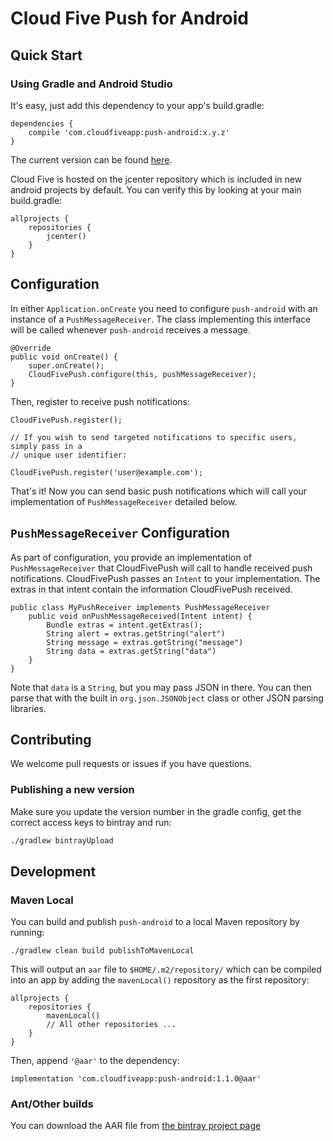 # Cloud Five Push for Android

## Quick Start

### Using Gradle and Android Studio

It's easy, just add this dependency to your app's build.gradle:

    dependencies {
        compile 'com.cloudfiveapp:push-android:x.y.z'
    }

The current version can be found
[here](https://bintray.com/cloudfive/maven/push-android).

Cloud Five is hosted on the jcenter repository which is included in new
android projects by default. You can verify this by looking at your main
build.gradle:

    allprojects {
        repositories {
            jcenter()
        }
    }

## Configuration

In either `Application.onCreate` you need to configure `push-android`
with an instance of a `PushMessageReceiver`.  The class implementing
this interface will be called whenever `push-android` receives a message.

    @Override
    public void onCreate() {
        super.onCreate();
        CloudFivePush.configure(this, pushMessageReceiver);
    }

Then, register to receive push notifications:

    CloudFivePush.register();

    // If you wish to send targeted notifications to specific users, simply pass in a
    // unique user identifier:

    CloudFivePush.register('user@example.com');


That's it!  Now you can send basic push notifications which will call
your implementation of `PushMessageReceiver` detailed below.

## `PushMessageReceiver` Configuration

As part of configuration, you provide an implementation of
`PushMessageReceiver` that CloudFivePush will call to handle received
push notifications. CloudFivePush passes an `Intent` to your
implementation. The extras in that intent contain the information
CloudFivePush received.

    public class MyPushReceiver implements PushMessageReceiver
        public void onPushMessageReceived(Intent intent) {
            Bundle extras = intent.getExtras();
            String alert = extras.getString("alert")
            String message = extras.getString("message")
            String data = extras.getString("data")
        }
    }

Note that `data` is a `String`, but you may pass JSON in there. You can
then parse that with the built in `org.json.JSONObject` class or other
JSON parsing libraries.

## Contributing

We welcome pull requests or issues if you have questions.

### Publishing a new version

Make sure you update the version number in the gradle config, get the
correct access keys to bintray and run:

```sh
./gradlew bintrayUpload
```

## Development

### Maven Local

You can build and publish `push-android` to a local Maven repository by
running:

    ./gradlew clean build publishToMavenLocal

This will output an `aar` file to `$HOME/.m2/repository/` which can be
compiled into an app by adding the `mavenLocal()` repository as the
first repository:

    allprojects {
        repositories {
            mavenLocal()
            // All other repositories ...
        }
    }

Then, append `'@aar'` to the dependency:

    implementation 'com.cloudfiveapp:push-android:1.1.0@aar'

### Ant/Other builds

You can download the AAR file from 
[the bintray project page](https://bintray.com/cloudfive/maven/push-android/)
